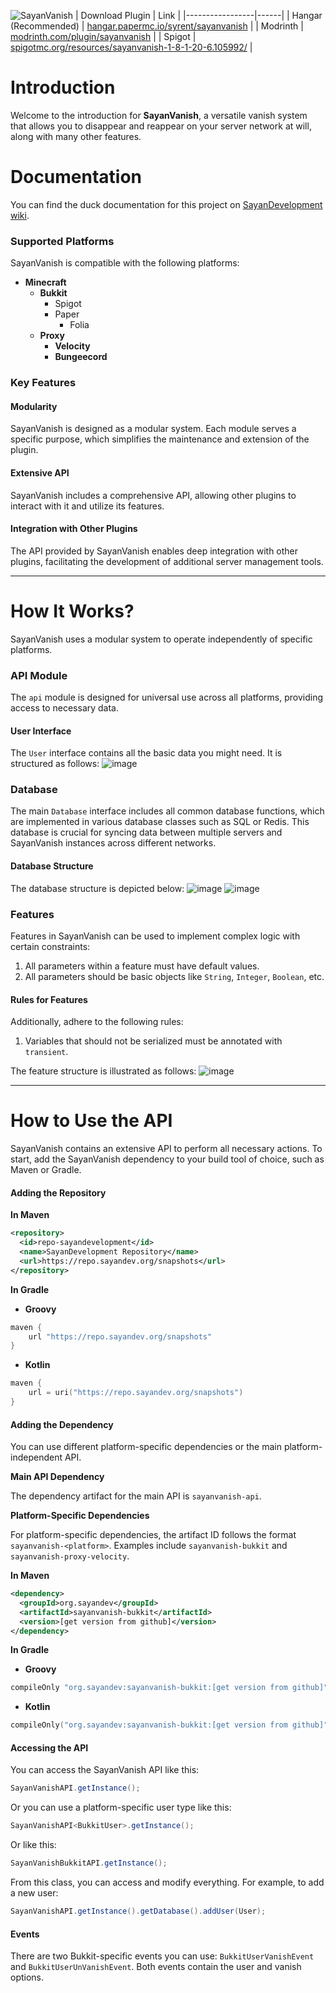 ![SayanVanish](https://github.com/Syrent/SayanVanish/assets/56670179/12d1c62c-e901-427e-bec2-97f59fe45703)
| Download Plugin | Link |
|-----------------|------|
| Hangar (Recommended)          | [hangar.papermc.io/syrent/sayanvanish](https://hangar.papermc.io/syrent/sayanvanish) |
| Modrinth        | [modrinth.com/plugin/sayanvanish](https://modrinth.com/plugin/sayanvanish) |
| Spigot          | [spigotmc.org/resources/sayanvanish-1-8-1-20-6.105992/](https://www.spigotmc.org/resources/sayanvanish-1-8-1-20-6.105992/) |

# Introduction

Welcome to the introduction for **SayanVanish**, a versatile vanish system that allows you to disappear and reappear on your server network at will, along with many other features.

# Documentation

You can find the duck documentation for this project on [SayanDevelopment wiki](https://docs.sayandev.org/sayanvanish).

### Supported Platforms

SayanVanish is compatible with the following platforms:

* **Minecraft**
  * **Bukkit**
    - Spigot
    - Paper
      - Folia 
  * **Proxy**
    * **Velocity**
    * **Bungeecord**

### Key Features

#### Modularity

SayanVanish is designed as a modular system. Each module serves a specific purpose, which simplifies the maintenance and extension of the plugin.

#### Extensive API

SayanVanish includes a comprehensive API, allowing other plugins to interact with it and utilize its features.

#### Integration with Other Plugins

The API provided by SayanVanish enables deep integration with other plugins, facilitating the development of additional server management tools.

***
# How It Works?

SayanVanish uses a modular system to operate independently of specific platforms.

### API Module

The `api` module is designed for universal use across all platforms, providing access to necessary data.

#### User Interface

The `User` interface contains all the basic data you might need. It is structured as follows:
![image](https://github.com/Syrent/SayanVanish/assets/56670179/c2fef0bb-c16b-4a12-aa51-2db30760486a)

### Database

The main `Database` interface includes all common database functions, which are implemented in various database classes such as SQL or Redis. This database is crucial for syncing data between multiple servers and SayanVanish instances across different networks.

#### Database Structure

The database structure is depicted below:
![image](https://github.com/Syrent/SayanVanish/assets/56670179/53bd3ee5-ddf4-4147-8989-fa1c0bee97dc)
![image](https://github.com/Syrent/SayanVanish/assets/56670179/89efba5a-383e-4bea-b683-769ee2acf335)


### Features

Features in SayanVanish can be used to implement complex logic with certain constraints:

1. All parameters within a feature must have default values.
2. All parameters should be basic objects like `String`, `Integer`, `Boolean`, etc.

#### Rules for Features

Additionally, adhere to the following rules:

1. Variables that should not be serialized must be annotated with `transient`.

The feature structure is illustrated as follows:
![image](https://github.com/Syrent/SayanVanish/assets/56670179/6a08bdf1-a24f-41f9-9910-9b7a251df204)


***

# How to Use the API

SayanVanish contains an extensive API to perform all necessary actions. To start, add the SayanVanish dependency to your build tool of choice, such as Maven or Gradle.

#### Adding the Repository

**In Maven**

```xml
<repository>
  <id>repo-sayandevelopment</id>
  <name>SayanDevelopment Repository</name>
  <url>https://repo.sayandev.org/snapshots</url>
</repository>
```

**In Gradle**

* **Groovy**

```groovy
maven {
    url "https://repo.sayandev.org/snapshots"
}
```

* **Kotlin**

```kotlin
maven {
    url = uri("https://repo.sayandev.org/snapshots")
}
```

#### Adding the Dependency

You can use different platform-specific dependencies or the main platform-independent API.

**Main API Dependency**

The dependency artifact for the main API is `sayanvanish-api`.

**Platform-Specific Dependencies**

For platform-specific dependencies, the artifact ID follows the format `sayanvanish-<platform>`. Examples include `sayanvanish-bukkit` and `sayanvanish-proxy-velocity`.

**In Maven**

```xml
<dependency>
  <groupId>org.sayandev</groupId>
  <artifactId>sayanvanish-bukkit</artifactId>
  <version>[get version from github]</version>
</dependency>
```

**In Gradle**

* **Groovy**

```groovy
compileOnly "org.sayandev:sayanvanish-bukkit:[get version from github]"
```

* **Kotlin**

```kotlin
compileOnly("org.sayandev:sayanvanish-bukkit:[get version from github]")
```

#### Accessing the API

You can access the SayanVanish API like this:

```java
SayanVanishAPI.getInstance();
```

Or you can use a platform-specific user type like this:

```java
SayanVanishAPI<BukkitUser>.getInstance();
```

Or like this:

```java
SayanVanishBukkitAPI.getInstance();
```

From this class, you can access and modify everything. For example, to add a new user:

```java
SayanVanishAPI.getInstance().getDatabase().addUser(User);
```

#### Events

There are two Bukkit-specific events you can use: `BukkitUserVanishEvent` and `BukkitUserUnVanishEvent`. Both events contain the user and vanish options.
